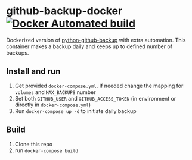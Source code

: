 # github-backup-docker [![Docker Automated build](https://img.shields.io/docker/automated/jrottenberg/ffmpeg.svg)](https://hub.docker.com/r/umputun/github-backup/)

Dockerized version of [python-github-backup](https://github.com/josegonzalez/python-github-backup) with extra automation. This container makes a backup daily and keeps up to defined number of backups.

## Install and run

1. Get provided `docker-compose.yml`. If needed change the mapping for `volumes` and `MAX_BACKUPS` number
2. Set both `GITHUB_USER` and `GITHUB_ACCESS_TOKEN` (in environment or directly in `docker-compose.yml`)
3. Run `docker-compose up -d` to initiate daily backup 

## Build

1. Clone this repo
2. run `docker-compose build`
